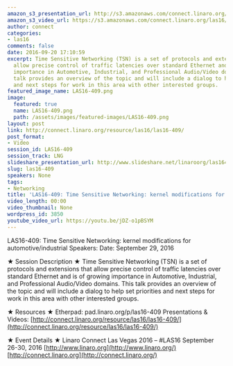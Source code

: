 ```yaml
---
amazon_s3_presentation_url: http://s3.amazonaws.com/connect.linaro.org/las16/Presentations/Thursday/LAS16-409%20-%20Time%20Sensitive%20Networking%20-%20kernel%20modifications%20for%20automotive-industrial.pdf
amazon_s3_video_url: https://s3.amazonaws.com/connect.linaro.org/las16/Videos/Thursday/LAS16-409%20Time%20Sensitive%20Networking%20kernel%20modifications%20for%20automotive%20%20industrial.mp4
author: connect
categories:
- las16
comments: false
date: 2016-09-20 17:10:59
excerpt: Time Sensitive Networking (TSN) is a set of protocols and extensions that
  allow precise control of traffic latencies over standard Ethernet and is of growing
  importance in Automotive, Industrial, and Professional Audio/Video domains. This
  talk provides an overview of the topic and will include a dialog to help set priorities
  and next steps for work in this area with other interested groups.
featured_image_name: LAS16-409.png
image:
  featured: true
  name: LAS16-409.png
  path: /assets/images/featured-images/LAS16-409.png
layout: post
link: http://connect.linaro.org/resource/las16/las16-409/
post_format:
- Video
session_id: LAS16-409
session_track: LNG
slideshare_presentation_url: http://www.slideshare.net/linaroorg/las16409time-sensitive-networking-kernel-modifications-for-automotiveindustrial
slug: las16-409
speakers: None
tags:
- Networking
title: 'LAS16-409: Time Sensitive Networking: kernel modifications for automotive/industrial'
video_length: 00:00
video_thumbnail: None
wordpress_id: 3850
youtube_video_url: https://youtu.be/jDZ-o1pBSYM
---
```


LAS16-409: Time Sensitive Networking: kernel modifications for automotive/industrial
Speakers:
Date: September 29, 2016

★ Session Description ★
Time Sensitive Networking (TSN) is a set of protocols and extensions that allow precise control of traffic latencies over standard Ethernet and is of growing importance in Automotive, Industrial, and Professional Audio/Video domains. This talk provides an overview of the topic and will include a dialog to help set priorities and next steps for work in this area with other interested groups.

★ Resources ★
Etherpad: pad.linaro.org/p/las16-409
Presentations & Videos: [http://connect.linaro.org/resource/las16/las16-409/](http://connect.linaro.org/resource/las16/las16-409/)

★ Event Details ★
Linaro Connect Las Vegas 2016 – #LAS16
September 26-30, 2016
[http://www.linaro.org](http://www.linaro.org/)
[http://connect.linaro.org](http://connect.linaro.org/)